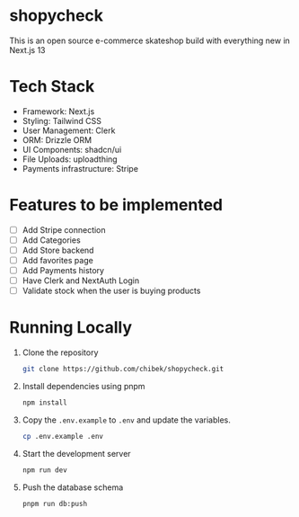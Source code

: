 # shopycheck
This is an open source e-commerce skateshop build with everything new in Next.js 13

# Tech Stack
- Framework: Next.js
- Styling: Tailwind CSS
- User Management: Clerk
- ORM: Drizzle ORM
- UI Components: shadcn/ui
- File Uploads: uploadthing
- Payments infrastructure: Stripe

# Features to be implemented
- [ ] Add Stripe connection
- [ ] Add Categories
- [ ] Add Store backend
- [ ] Add favorites page
- [ ] Add Payments history
- [ ] Have Clerk and NextAuth Login
- [ ] Validate stock when the user is buying products

# Running Locally
1. Clone the repository

   ```bash
   git clone https://github.com/chibek/shopycheck.git
   ```

2. Install dependencies using pnpm

   ```bash
   npm install
   ```

3. Copy the `.env.example` to `.env` and update the variables.

   ```bash
   cp .env.example .env
   ```

4. Start the development server

   ```bash
   npm run dev
   ```

5. Push the database schema

   ```bash
   pnpm run db:push
   ```
